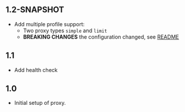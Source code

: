 ## 1.2-SNAPSHOT

- Add multiple profile support:
    - Two proxy types `simple` and `limit`
    - **BREAKING CHANGES** the configuration changed, see [README](https://github.com/Contargo/osrm-profile-proxy/blob/master/README.md)

## 1.1

- Add health check

## 1.0

- Initial setup of proxy.
